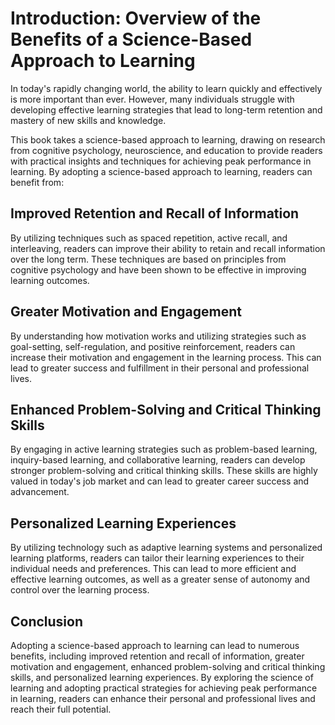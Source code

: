 Introduction: Overview of the Benefits of a Science-Based Approach to Learning
==============================================================================

In today's rapidly changing world, the ability to learn quickly and effectively is more important than ever. However, many individuals struggle with developing effective learning strategies that lead to long-term retention and mastery of new skills and knowledge.

This book takes a science-based approach to learning, drawing on research from cognitive psychology, neuroscience, and education to provide readers with practical insights and techniques for achieving peak performance in learning. By adopting a science-based approach to learning, readers can benefit from:

Improved Retention and Recall of Information
--------------------------------------------

By utilizing techniques such as spaced repetition, active recall, and interleaving, readers can improve their ability to retain and recall information over the long term. These techniques are based on principles from cognitive psychology and have been shown to be effective in improving learning outcomes.

Greater Motivation and Engagement
---------------------------------

By understanding how motivation works and utilizing strategies such as goal-setting, self-regulation, and positive reinforcement, readers can increase their motivation and engagement in the learning process. This can lead to greater success and fulfillment in their personal and professional lives.

Enhanced Problem-Solving and Critical Thinking Skills
-----------------------------------------------------

By engaging in active learning strategies such as problem-based learning, inquiry-based learning, and collaborative learning, readers can develop stronger problem-solving and critical thinking skills. These skills are highly valued in today's job market and can lead to greater career success and advancement.

Personalized Learning Experiences
---------------------------------

By utilizing technology such as adaptive learning systems and personalized learning platforms, readers can tailor their learning experiences to their individual needs and preferences. This can lead to more efficient and effective learning outcomes, as well as a greater sense of autonomy and control over the learning process.

Conclusion
----------

Adopting a science-based approach to learning can lead to numerous benefits, including improved retention and recall of information, greater motivation and engagement, enhanced problem-solving and critical thinking skills, and personalized learning experiences. By exploring the science of learning and adopting practical strategies for achieving peak performance in learning, readers can enhance their personal and professional lives and reach their full potential.
